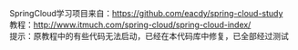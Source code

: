 SpringCloud学习项目来自：https://github.com/eacdy/spring-cloud-study  
教程：http://www.itmuch.com/spring-cloud/spring-cloud-index/  
提示：原教程中的有些代码无法启动，已经在本代码库中修复，已全部经过测试  